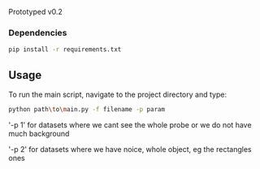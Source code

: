 
Prototyped v0.2

### Dependencies

```bash
pip install -r requirements.txt
```

## Usage

To run the main script, navigate to the project directory and type:

```bash
python path\to\main.py -f filename -p param
```
'-p 1' for datasets where we cant see the whole probe or we do not have much background

'-p 2' for datasets where we have noice, whole object, eg the rectangles ones
